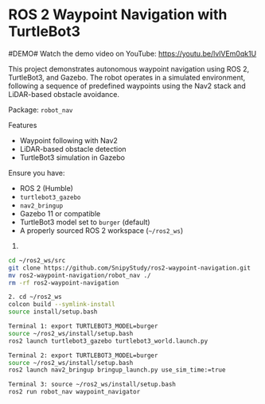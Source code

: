 # ROS 2 Waypoint Navigation with TurtleBot3

#DEMO#
Watch the demo video on YouTube: https://youtu.be/lvlVEm0qk1U

This project demonstrates autonomous waypoint navigation using ROS 2, TurtleBot3, and Gazebo. The robot operates in a simulated environment, following a sequence of predefined waypoints using the Nav2 stack and LiDAR-based obstacle avoidance.

Package: `robot_nav`



Features

- Waypoint following with Nav2
- LiDAR-based obstacle detection
- TurtleBot3 simulation in Gazebo
  
Ensure you have:

- ROS 2 (Humble)
- `turtlebot3_gazebo`
- `nav2_bringup`
- Gazebo 11 or compatible
- TurtleBot3 model set to `burger` (default)
- A properly sourced ROS 2 workspace (`~/ros2_ws`)

1. 
```bash
cd ~/ros2_ws/src
git clone https://github.com/SnipyStudy/ros2-waypoint-navigation.git
mv ros2-waypoint-navigation/robot_nav ./
rm -rf ros2-waypoint-navigation

2. cd ~/ros2_ws
colcon build --symlink-install
source install/setup.bash

Terminal 1: export TURTLEBOT3_MODEL=burger
source ~/ros2_ws/install/setup.bash
ros2 launch turtlebot3_gazebo turtlebot3_world.launch.py

Terminal 2: export TURTLEBOT3_MODEL=burger
source ~/ros2_ws/install/setup.bash
ros2 launch nav2_bringup bringup_launch.py use_sim_time:=true

Terminal 3: source ~/ros2_ws/install/setup.bash
ros2 run robot_nav waypoint_navigator
